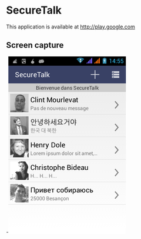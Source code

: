 SecureTalk
==========
This application is available at http://play.google.com

Screen capture
-----

-![alt text](https://raw.githubusercontent.com/clintm90/SecureTalk/master/device-2014-12-09-145545.png)